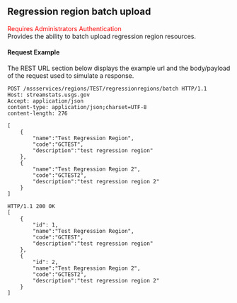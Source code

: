 ## Regression region batch upload
<span style="color:red">Requires Administrators Authentication</span>    
Provides the ability to batch upload regression region resources.

#### Request Example
The REST URL section below displays the example url and the body/payload of the request used to simulate a response.

```
POST /nssservices/regions/TEST/regressionregions/batch HTTP/1.1
Host: streamstats.usgs.gov
Accept: application/json
content-type: application/json;charset=UTF-8
content-length: 276

[
	{
        "name":"Test Regression Region",
        "code":"GCTEST",
        "description":"test regression region"
	},
	{
        "name":"Test Regression Region 2",
        "code":"GCTEST2",
        "description":"test regression region 2"
	}
]
```

```
HTTP/1.1 200 OK
[
	{
        "id": 1,
        "name":"Test Regression Region",
        "code":"GCTEST",
        "description":"test regression region"
	},
	{
        "id": 2,
        "name":"Test Regression Region 2",
        "code":"GCTEST2",
        "description":"test regression region 2"
	}
]
```